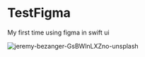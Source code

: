 # TestFigma

My first time using figma in swift ui


![jeremy-bezanger-GsBWlnLXZno-unsplash](https://user-images.githubusercontent.com/97763355/168247821-afbab32a-97b8-49d7-9627-71f5b4e67d8a.jpg)
